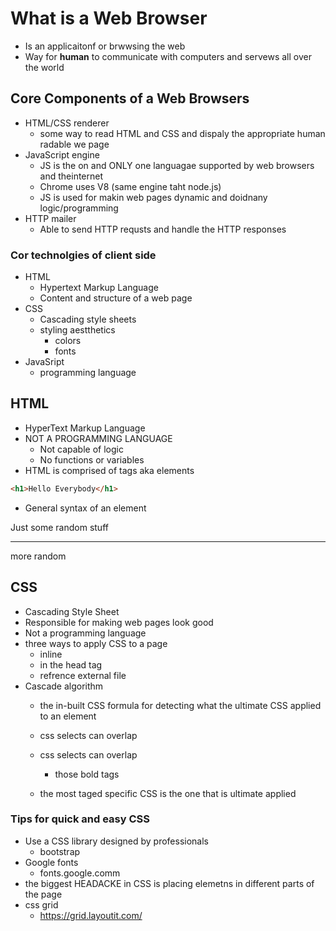 # What is a Web Browser
- Is an applicaitonf or brwwsing the web
- Way for **human** to communicate with computers and servews all over the world

## Core Components of a Web Browsers
- HTML/CSS renderer
    - some way to read HTML and CSS and dispaly the appropriate human radable we page
- JavaScript engine
    - JS is the on and ONLY one languagae supported by web browsers and theinternet
    - Chrome uses V8 (same engine taht node.js)
    - JS is used for makin web pages dynamic and doidnany logic/programming
- HTTP mailer
    - Able to send HTTP requsts and handle the HTTP responses
### Cor technolgies of client side
- HTML
    - Hypertext Markup Language
    - Content and structure of a web page
- CSS
    - Cascading style sheets
    - styling aestthetics 
        - colors
        - fonts
- JavaSript
    - programming language
## HTML
- HyperText Markup Language
- NOT A PROGRAMMING LANGUAGE
    -  Not capable of logic
    - No functions or variables
- HTML is comprised of tags aka elements
``` html
<h1>Hello Everybody</h1>
```
- General syntax of an element
<!--  opening tag <x>content </x> -->
<p> Just some random stuff </p>

<!--self closing tags are tags witha single set of <> -->

<hr/>

<!-- tags can have attributes which modifies element in some way -->
<p title="My name is"> more random

## CSS
 - Cascading Style Sheet
 - Responsible for making web pages look good
 - Not a programming language
 - three ways to apply CSS to a page
    - inline
    - in the head tag
    - refrence external file
- Cascade algorithm
    - the in-built CSS formula for detecting what the ultimate CSS applied to an element
    - css selects can overlap
    - css selects can overlap
        - those bold tags 

    - the most taged specific CSS is the one that is ultimate applied
### Tips for quick and easy CSS
- Use a CSS library designed by professionals
    - bootstrap
- Google fonts
    - fonts.google.comm
- the biggest HEADACKE in CSS is placing elemetns in different parts of the page
- css grid
    - https://grid.layoutit.com/ 
    

